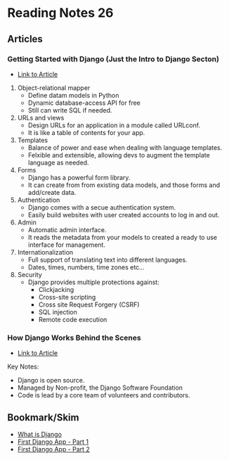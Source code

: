 # Reading Notes 26  

## Articles  

### Getting Started with Django (Just the Intro to Django Secton)  
* [Link to Article](https://www.djangoproject.com/start/)  

1. Object-relational mapper  
    - Define datam models in Python  
    - Dynamic database-access API for free  
    - Still can write SQL if needed.  
2. URLs and views  
    - Design URLs for an application in a module called URLconf.  
    - It is like a table of contents for your app.  
3. Templates  
    - Balance of power and ease when dealing with language templates.  
    - Felxible and extensible, allowing devs to augment the template language as needed.  
4. Forms  
    - Django has a powerful form library.  
    - It can create from from existing data models, and those forms and add/create data.  
5. Authentication  
    - Django comes with a secue authentication system.  
    - Easily build websites with user created accounts to log in and out.  
6. Admin  
    - Automatic admin interface.  
    - It reads the metadata from your models to created a ready to use interface for management.  
7. Internationalization  
    - Full support of translating text into different languages.  
    - Dates, times, numbers, time zones etc...  
8. Security  
    - Django provides multiple protections against:  
        - Clickjacking  
        - Cross-site scripting  
        - Cross site Request Forgery (CSRF)  
        - SQL injection  
        - Remote code execution  


### How Django Works Behind the Scenes  
* [Link to Article](https://wsvincent.com/how-django-works-behind-the-scenes/) 

Key Notes:  
- Django is open source.  
- Managed by Non-profit, the Django Software Foundation  
- Code is lead by a core team of volunteers and contributors.  

## Bookmark/Skim  
* [What is Django](https://developer.mozilla.org/en-US/docs/Learn/Server-side/Django/Introduction)  
* [First Django App - Part 1](https://docs.djangoproject.com/en/3.0/intro/tutorial01/)  
* [First Django App - Part 2](https://docs.djangoproject.com/en/3.0/intro/tutorial02/)    
